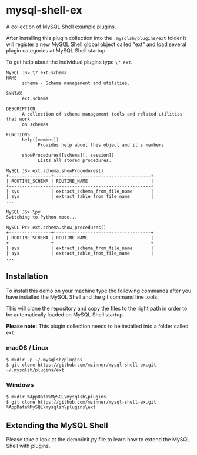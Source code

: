 # mysql-shell-ex
A collection of MySQL Shell example plugins. 

After installing this plugin collection into the `.mysqlsh/plugins/ext` folder it will register a new MySQL Shell global object called "ext" and load several plugin categories at MySQL Shell startup. 

To get help about the individual plugins type `\? ext`.

```
MySQL JS> \? ext.schema
NAME
      schema - Schema management and utilities.

SYNTAX
      ext.schema

DESCRIPTION
      A collection of schema management tools and related utilities that work
      on schemas

FUNCTIONS
      help([member])
            Provides help about this object and it's members

      showProcedures([schema][, session])
            Lists all stored procedures.

MySQL JS> ext.schema.showProcedures()
+----------------+-------------------------------------+
| ROUTINE_SCHEMA | ROUTINE_NAME                        |
+----------------+-------------------------------------+
| sys            | extract_schema_from_file_name       |
| sys            | extract_table_from_file_name        |
...

MySQL JS> \py
Switching to Python mode...

MySQL PY> ext.schema.show_procedures()
+----------------+-------------------------------------+
| ROUTINE_SCHEMA | ROUTINE_NAME                        |
+----------------+-------------------------------------+
| sys            | extract_schema_from_file_name       |
| sys            | extract_table_from_file_name        |
...
```

## Installation
To install this demo on your machine type the following commands after you have installed the MySQL Shell and the git command line tools.

This will clone the repository and copy the files to the right path in order to be automatically loaded on MySQL Shell startup.

**Please note:** This plugin collection needs to be installed into a folder called `ext`.

### macOS / Linux
```
$ mkdir -p ~/.mysqlsh/plugins
$ git clone https://github.com/mzinner/mysql-shell-ex.git ~/.mysqlsh/plugins/ext
```

### Windows
```
$ mkdir %AppData%MySQL\mysqlsh\plugins
$ git clone https://github.com/mzinner/mysql-shell-ex.git %AppData%MySQL\mysqlsh\plugins\ext
```

## Extending the MySQL Shell

Please take a look at the demo/init.py file to learn how to extend the MySQL Shell with plugins.

